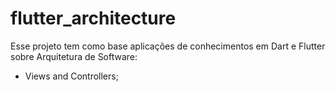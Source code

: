 # flutter_architecture

Esse projeto tem como base aplicações de conhecimentos em Dart e Flutter sobre Arquitetura de Software:

- Views and Controllers;


